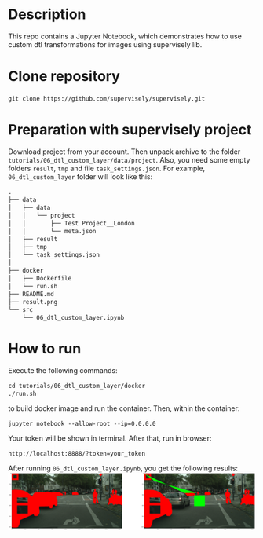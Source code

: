 # Description

This repo contains a Jupyter Notebook, which demonstrates how to use custom dtl transformations for images using supervisely lib.

# Clone repository

`git clone https://github.com/supervisely/supervisely.git`

# Preparation with supervisely project

Download project from your account. Then unpack archive to the folder `tutorials/06_dtl_custom_layer/data/project`. Also, you need some empty folders `result`, `tmp` and file `task_settings.json`. For example, `06_dtl_custom_layer` folder will look like this:

```
.
├── data
│   ├── data
│   │   └── project
│   │  		├── Test Project__London
│   │  		└── meta.json
│   ├── result
│   ├── tmp
│   └── task_settings.json
│
├── docker
│   ├── Dockerfile
│   └── run.sh
├── README.md
├── result.png
└── src
    └── 06_dtl_custom_layer.ipynb

```

# How to run

Execute the following commands:

```
cd tutorials/06_dtl_custom_layer/docker
./run.sh
```

to build docker image and run the container. Then, within the container:
``` 
jupyter notebook --allow-root --ip=0.0.0.0
```
Your token will be shown in terminal.
After that, run in browser: 
```
http://localhost:8888/?token=your_token
```

After running `06_dtl_custom_layer.ipynb`, you get the following results: 
![Result](result.png)